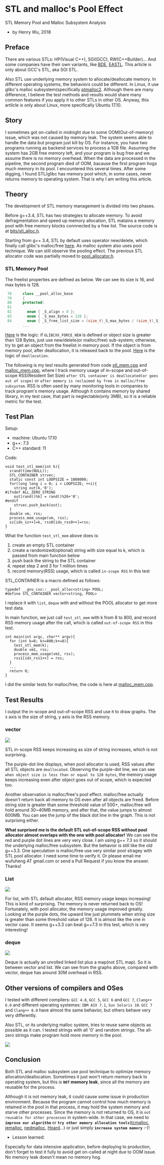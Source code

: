 # STL and malloc's Pool Effect

STL Memory Pool and Malloc Subsystem Analysis

- by Henry Wu, 2018

## Preface

There are various STLs: HP(Visual C++), SGI(GCC), RW(C++Builder)... And some companies have their own variants, like [BDE](https://github.com/bloomberg/bde), [EASTL](https://github.com/electronicarts/). This article is only about GCC's STL, aka SGI STL.

Also STL use underlying memory system to allocate/deallocate memory. In different operating systems, the behaviors could be different. In Linux, it use glibc's malloc subsystem(specifically [ptmalloc2](https://github.molgen.mpg.de/git-mirror/glibc/blob/master/malloc/malloc.c#L22). Although there are many difference, I believe the test methods and results would share many common features if you apply it to other STLs in other OS. Anyway, this artilcle is only about Linux, more specifically Ubuntu 17.10.


## Story

I sometimes got on-called in midnight due to some OOM(Out-of-memory) issue, which was not caused by memory leak. The system seems able to handle the data but program just kill by OS. For instance, you have two programs running as backend services to process a 1GB file. Assuming the system has 2GB free memory left, and your program is bug free and we assume there is no memory overhead. When the data are processed in the pipeline, the second program died of OOM, bacause the first program hogs much memory in its pool. I encountered this several times. After some digging, I found STL/glibc has memory pool which, in some cases, never returns memory to operating system. That is why I am writing this article. 

## Theory

The development of STL memory management is divided into two phases.
 
Before g++3.4, STL has two strategies to allocate memory. To avoid defragmentation and speed up memory allocation, STL matains a memory pool with free memory blocks connnected by a free list. The source code is at [bits/stl_alloc.h](https://github.com/henrywoo/STLandMallocMemory/blob/master/g%2B%2B/3.3/bits/stl_alloc.h#L332).
 
Starting from g++ 3.4, STL by default uses operator new/delete, which finally call glibc's malloc/free [here](https://github.molgen.mpg.de/git-mirror/glibc/blob/master/malloc/malloc.c#L22). As malloc system also uses pool technique. We can still observe the pooling effect. The previous STL allocator code was partially moved to [pool_allocator.h](https://github.com/gcc-mirror/gcc/blob/master/libstdc%2B%2B-v3/include/ext/pool_allocator.h#L84).

### STL Memory Pool

The freelist properties are defined as below. We can see its size is 16, and max bytes is 128.
```cpp
 78     class __pool_alloc_base
 79     { 
 80     protected:
 81 
 82       enum { _S_align = 8 };
 83       enum { _S_max_bytes = 128 };
 84       enum { _S_free_list_size = (size_t)_S_max_bytes / (size_t)_S_align };
        ...
```

[Here](https://github.com/gcc-mirror/gcc/blob/master/libstdc%2B%2B-v3/include/ext/pool_allocator.h#L243) is the logic: if `GLIBCXX_FORCE_NEW` is defined or object size is greater than 128 Bytes, just use new/delete(or malloc/free) sub-system; otherwise, try to get an object from the freelist in memory pool. If the object is from memory pool, after deallocation, it is released back to the pool. [Here]((https://github.com/gcc-mirror/gcc/blob/master/libstdc%2B%2B-v3/include/ext/pool_allocator.h#L279)) is the logic of `deallocation`.

The following is my test results generated from code [stl_mem.cpp](src/stl_mem.cpp) and [malloc_mem.cpp](src/malloc_mem.cpp), where I track memory usage of in-scope and out-of-scope RSS(Resident Set Size) `after STL container is deallocated(or goes out of scope)` or `after memory is reclaimed by free in malloc/free subsystem`. RSS is often used by many monitoring tools in companies to track program's memory usage. Although it contains memory by shared library, in my test case, that part is neglectable(only 3MB), so it is a reliable metric for the test.

## Test Plan

Setup:

- machine: Ubuntu 17.10
- g++: 7.3
- C++ standard: 11

Code:

```
void test_stl_mem(int k){
  srand(time(NULL));
  STL_CONTAINER strvec;
  static const int LOOPSIZE = 1000000;
  for(long long i = 0; i < LOOPSIZE; ++i){
    string out(k,'0');
#ifndef ALL_ZERO_STRING
    out[rand()%k] = rand()%26+'0';
#endif
    strvec.push_back(out);
  }
  double vm, rss;
  process_mem_usage(vm, rss);
  sz[idx_sz++]=k, rss0[idx_rss0++]=rss;
}
```
What the function `test_stl_mem` above does is:

1. create an empty STL container
2. create a randomized(optional) string with size equal to k, which is passed from main function below
3. push back the string to the STL container
4. repeat step 2 and 3 for 1 million times
5. record memory(RSS) usage, which is called `in-scope RSS` in this test

 
STL_CONTAINER is a macro defined as follows:

```
typedef __gnu_cxx::__pool_alloc<string> POOL;
#define STL_CONTAINER vector<string, POOL>
```

I replace it with `list`, `deque` with and without the POOL allocator to get more test data.

In main function, we just call `test_stl_mem` with k from 8 to 800, and record RSS memory usage after the call, which is called `out-of-scope RSS` in this test.

```
int main(int argc, char** argv){
  for (int k=8; k<=800;k+=8){
    test_stl_mem(k);
    double vm1, rss;
    process_mem_usage(vm1, rss);
    rss1[idx_rss1++] = rss;
  }
  ...
  return 0;
}
```

I did the similar tests for malloc/free, the code is here at [malloc_mem.cpp](src/malloc_mem.cpp).

## Test Results

I output the in-scope and out-of-scope RSS and use `R` to draw graphs. The x axis is the size of string, y axis is the RSS memory.

### vector

![](img/vector.png)

STL in-scope RSS keeps increasing as size of string increases, which is not surprising. 

The purple-dot line displays, when pool allocator is used, RSS values after all STL objects are `deallocated`. Observing the purple-dot line, we can see `when object size is less than or equal to 128 bytes`, the memory usage keeps increasing even after object goes out of scope, which is expected too.

Another observation is malloc/free's pool effect. malloc/free actually doesn't return back all memory to OS even after all objects are freed. Before string size is greater than some threshold value of 500+, malloc/free will hold around 30~40MB memory, and after that, the value jumps to almost 600MB. You can see the jump of the black dot line in the graph. This is not surprising either.

**What surprised me is the default STL out-of-scope RSS without pool allocator almost overlaps with the one with pool allocator!** We can see the red and purple dot lines are very very close. I am using g++ 7.3 so it should the underlying malloc/free subsystem. But the behavior is still like the old g++3.3. One speculation is malloc/free use very similar pool stragey with STL pool allocator. I need some time to verify it. Or please email me wufuheng AT gmail.com or send a Pull Request if you know the answer. Thanks!

### List

![](img/list.png)

For list, with STL default allocator, RSS memory usage keeps increasing! This is kind of surprising. The memory is never returned back to OS! Fortunately, with pool allocator, the memory usage improved greatly. Looking at the purple dots, the upward line just plummets when string size is greater than some threshold value of 128. It is almost like the one in vector case. It seems g++3.3 can beat g++7.3 in this test, which is very interesting! 

### deque

![](img/deque.png)

Deque is actually an unrolled linked list plus a map(not STL map). So it is between vector and list. We can see from the graphs above, compared with vector, deque has around 30M overhead in RSS.



## Other versions of compilers and OSes

I tested with different compilers: `GCC 4.8`, `GCC 5`, `GCC 6` and `GCC 7`, `Clang++ 6.0` and different operating systemes: `IBM AIX 7.1`, `Sun Solaris 10`. `GCC 7` and `Clang++ 6.0` have almost the same behavior, but others behave very very differently.

Also STL, or its underlying malloc system, tries to reuse same objects as possible as it can. I tested strings with all '0' and random strings. The all-zero strings make program hold more memory in the pool.

![](img/gcc4.8_random_string.png)


## Conclusion

Both STL and malloc subsystem use pool technique to optimize memory allocation/deallocation. Sometimes it just won't return memory back to operating system, but this is __`NOT` memory leak__, since all the memory are reusable for the process.

Although it is not memory leak, it could cause some issue in production environment. Because the program cannot control how much memory is retained in the pool in that process, it may hold the system memory and starve other processes. Since the memory is not returned to OS, it is `not reusable for other processes` in system-wide. In that case, we need to __`improve our algorithm`__ or __`try other memory allocation tools`__([tcmalloc](http://goog-perftools.sourceforge.net/doc/tcmalloc.html), [jemalloc](http://people.freebsd.org/~jasone/jemalloc/bsdcan2006/jemalloc.pdf), [nedmalloc](http://www.nedprod.com/programs/portable/nedmalloc/index.html), [Hoard](http://www.hoard.org/)...) or just simply __`increase system memory`__ :-)!


- Lesson learned:

Especially for data intensive application, before deploying to production, don't forget to test it fully to avoid get on-called at night due to OOM issue. No memory leak doesn't mean no memory hog.

